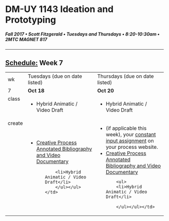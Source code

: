 # DM-UY 1143 Ideation and Prototyping
##### Fall 2017 • Scott Fitzgerald • Tuesdays and Thursdays • 8:20-10:30am • 2MTC MAGNET 817

---
## [Schedule:](schedule.md) Week 7


<table>
<tr>
<td>wk</td>
<td>Tuesdays (due on date listed)</td>
<td>Thursdays (due on date listed)</td>
</tr>
<tr>
  <td valign="top">7</td>
  <td valign="top" width="48%"><strong>Oct 18</strong></td>
  <td valign="top" width="48%"><strong>Oct 20</strong></td>
</tr>
<tr>
<td valign="top">class</td>
<td valign="top">
        <ul>
        <li>Hybrid Animatic / Video Draft</li>
        </ul></td>

<!-- 2nd column class -->
<td valign="top" width="48%">
        <ul>
        <li>Hybrid Animatic / Video Draft</li>
        </ul></td>

</tr>



<!-- do -->
<tr>
  <td valign="top">create</td>
  <td>
  <ul>
  <li><a href="creative_process.md">Creative Process Annotated Bibliography and Video Documentary</a></li>
        <ul>

        <li>Hybrid Animatic / Video Draft</li>
        </ul></ul></td>
  <td valign="top">
  <ul>
  <li>(if applicable this week), your <a href="">constant input assignment</a> on your process website.</li>
  <li><a href="creative_process.md">Creative Process Annotated Bibliography and Video Documentary</a></li>

        <ul>
        <li>Hybrid Animatic / Video Draft</li>

        </ul></ul></td>
</table>
